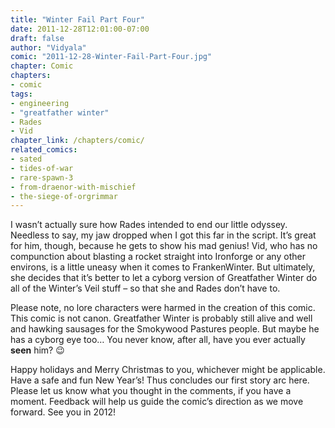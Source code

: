 ```yaml
---
title: "Winter Fail Part Four"
date: 2011-12-28T12:01:00-07:00
draft: false
author: "Vidyala"
comic: "2011-12-28-Winter-Fail-Part-Four.jpg"
chapter: Comic
chapters:
- comic
tags:  
- engineering
- "greatfather winter"
- Rades
- Vid
chapter_link: /chapters/comic/
related_comics: 
- sated
- tides-of-war
- rare-spawn-3
- from-draenor-with-mischief
- the-siege-of-orgrimmar
---
```


I wasn’t actually sure how Rades intended to end our little odyssey. Needless to say, my jaw dropped when I got this far in the script. It’s great for him, though, because he gets to show his mad genius! Vid, who has no compunction about blasting a rocket straight into Ironforge or any other environs, is a little uneasy when it comes to FrankenWinter. But ultimately, she decides that it’s better to let a cyborg version of Greatfather Winter do all of the Winter’s Veil stuff – so that she and Rades don’t have to.


Please note, no lore characters were harmed in the creation of this comic. This comic is not canon. Greatfather Winter is probably still alive and well and hawking sausages for the Smokywood Pastures people. But maybe he has a cyborg eye too… You never know, after all, have you ever actually **seen** him? 😉


Happy holidays and Merry Christmas to you, whichever might be applicable. Have a safe and fun New Year’s! Thus concludes our first story arc here. Please let us know what you thought in the comments, if you have a moment. Feedback will help us guide the comic’s direction as we move forward. See you in 2012!

